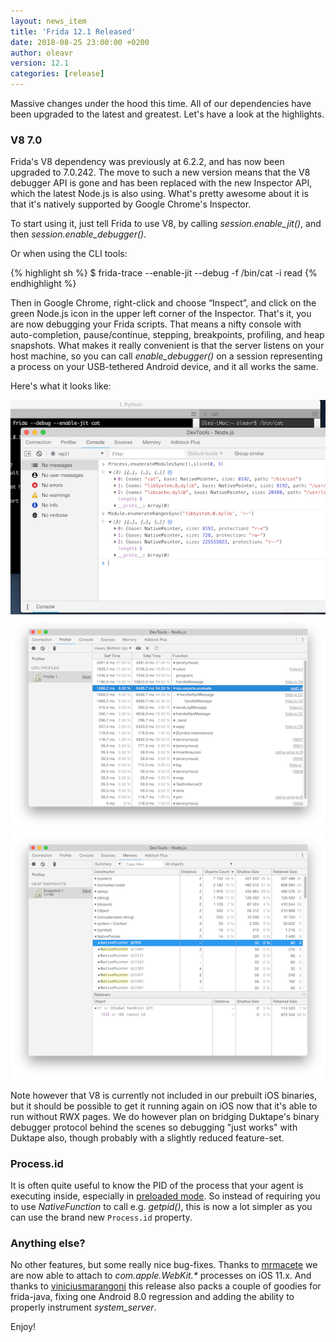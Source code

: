 ```yaml
---
layout: news_item
title: 'Frida 12.1 Released'
date: 2018-08-25 23:00:00 +0200
author: oleavr
version: 12.1
categories: [release]
---
```


Massive changes under the hood this time. All of our dependencies have been
upgraded to the latest and greatest. Let's have a look at the highlights.

### V8 7.0

Frida's V8 dependency was previously at 6.2.2, and has now been upgraded to
7.0.242. The move to such a new version means that the V8 debugger API is gone
and has been replaced with the new Inspector API, which the latest Node.js is
also using. What's pretty awesome about it is that it's natively supported by
Google Chrome's Inspector.

To start using it, just tell Frida to use V8, by calling *session.enable_jit()*,
and then *session.enable_debugger()*.

Or when using the CLI tools:

{% highlight sh %}
$ frida-trace --enable-jit --debug -f /bin/cat -i read
{% endhighlight %}

Then in Google Chrome, right-click and choose “Inspect”, and click on the green
Node.js icon in the upper left corner of the Inspector. That's it, you are now
debugging your Frida scripts. That means a nifty console with auto-completion,
pause/continue, stepping, breakpoints, profiling, and heap snapshots. What makes
it really convenient is that the server listens on your host machine, so you can
call *enable_debugger()* on a session representing a process on your
USB-tethered Android device, and it all works the same.

Here's what it looks like:

![Console](/img/inspector-console.png "Console")
![Profiler](/img/inspector-profiler.png "Profiler")
![Heap Snapshot](/img/inspector-snapshot.png "Heap Snapshot")

Note however that V8 is currently not included in our prebuilt iOS binaries,
but it should be possible to get it running again on iOS now that it's able to
run without RWX pages. We do however plan on bridging Duktape's binary debugger
protocol behind the scenes so debugging "just works" with Duktape also, though
probably with a slightly reduced feature-set.

### Process.id

It is often quite useful to know the PID of the process that your agent is
executing inside, especially in [preloaded mode][]. So instead of requiring you
to use *NativeFunction* to call e.g. *getpid()*, this is now a lot simpler as
you can use the brand new `Process.id` property.

### Anything else?

No other features, but some really nice bug-fixes. Thanks to [mrmacete][] we are
now able to attach to *com.apple.WebKit.\** processes on iOS 11.x. And thanks to
[viniciusmarangoni][] this release also packs a couple of goodies for frida-java,
fixing one Android 8.0 regression and adding the ability to properly instrument
*system_server*.

Enjoy!


[preloaded mode]: https://frida.re/docs/modes/#preloaded
[mrmacete]: https://github.com/mrmacete
[viniciusmarangoni]: https://github.com/viniciusmarangoni
